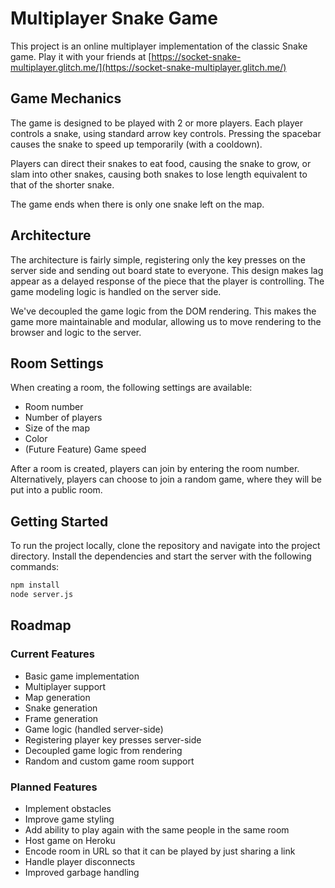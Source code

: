 # Multiplayer Snake Game

This project is an online multiplayer implementation of the classic Snake game. Play it with your friends at [https://socket-snake-multiplayer.glitch.me/](https://socket-snake-multiplayer.glitch.me/)

## Game Mechanics

The game is designed to be played with 2 or more players. Each player controls a snake, using standard arrow key controls. Pressing the spacebar causes the snake to speed up temporarily (with a cooldown).

Players can direct their snakes to eat food, causing the snake to grow, or slam into other snakes, causing both snakes to lose length equivalent to that of the shorter snake.

The game ends when there is only one snake left on the map.

## Architecture

The architecture is fairly simple, registering only the key presses on the server side and sending out board state to everyone. This design makes lag appear as a delayed response of the piece that the player is controlling. The game modeling logic is handled on the server side. 

We've decoupled the game logic from the DOM rendering. This makes the game more maintainable and modular, allowing us to move rendering to the browser and logic to the server.

## Room Settings

When creating a room, the following settings are available:
- Room number
- Number of players
- Size of the map
- Color
- (Future Feature) Game speed

After a room is created, players can join by entering the room number. Alternatively, players can choose to join a random game, where they will be put into a public room.

## Getting Started

To run the project locally, clone the repository and navigate into the project directory. Install the dependencies and start the server with the following commands:

```bash
npm install
node server.js
```

## Roadmap

### Current Features
- Basic game implementation
- Multiplayer support
- Map generation
- Snake generation
- Frame generation
- Game logic (handled server-side)
- Registering player key presses server-side
- Decoupled game logic from rendering
- Random and custom game room support

### Planned Features
- Implement obstacles
- Improve game styling
- Add ability to play again with the same people in the same room
- Host game on Heroku
- Encode room in URL so that it can be played by just sharing a link
- Handle player disconnects
- Improved garbage handling
